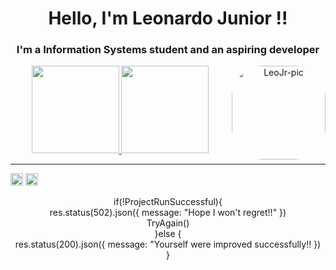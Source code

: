 <h1 align="center"> Hello, I'm Leonardo Junior !!</h1>
<h3 align="center"> I'm a Information Systems student and an aspiring developer </h3>

<div align="center">
  <a href="https://github.com/LeonardoJr01">
  <img height="140em" src="https://github-readme-stats.vercel.app/api?username=LeonardoJr01&show_icons=true&theme=synthwave">
  <img height="140em" src="https://github-readme-stats.vercel.app/api/top-langs/?username=LeonardoJr01&layout=compact&langs_count=16&theme=synthwave" style="max-width:100%;">
    <img align="right" alt="LeoJr-pic" height="150" style="border-radius:50px;" src="https://cdn.discordapp.com/attachments/533088766336958465/1025047661155463288/IMG_5336.png">
  </div>

<hr>
<p align="left">
<a href="https://www.instagram.com/leozin.logg/" target="_blank"><img alt="GIF" src="https://img.shields.io/badge/Instagram-E4405F?style=for-the-badge&logo=instagram&logoColor=white" height="20rem" style="max-width:100%;"></a>
<a href="https://www.linkedin.com/in/leonardo-junior-/" target="_blank"><img alt="GIF" src="https://img.shields.io/badge/LinkedIn-0077B5?style=for-the-badge&logo=linkedin&logoColor=white" height="20rem" style="max-width:100%;"></a>
<p align="center"> if(!ProjectRunSuccessful){ <br>
res.status(502).json({ message: "Hope I won't regret!!" }) <br>
TryAgain() <br>
}else { <br>
res.status(200).json({ message: "Yourself were improved successfully!! }) <br>
}
</p>
</a> </p>
